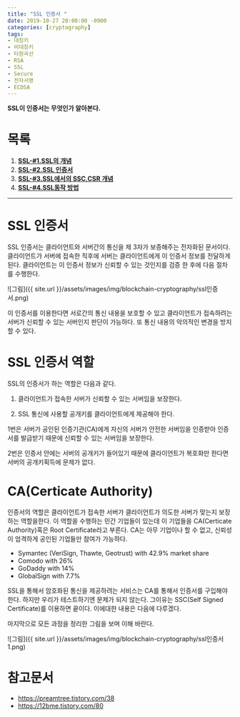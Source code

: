 ```yaml
---
title: "SSL 인증서 "
date: 2019-10-27 20:00:00 -0900
categories: [cryptography]
tags: 
- 대칭키
- 비대칭키
- 타원곡선
- RSA
- SSL
- Secure
- 전자서명
- ECDSA
---
```


**SSL이 인증서는 무엇인가 알아본다.**  
   
# 목록    
1. [**SSL-#1.SSL의 개념**](https://lbm93.github.io/cryptography/cryptography-SSL개념및암호화/)
2. [**SSL-#2.SSL 인증서**](https://lbm93.github.io/cryptography/cryptography-SSL인증서/)
3. [**SSL-#3.SSL에서의 SSC,CSR 개념**](https://lbm93.github.io/cryptography/cryptography-SSL(SSC,CSR)/)
4. [**SSL-#4.SSL동작 방법**](https://lbm93.github.io/cryptography/cryptography-SSL동작방법/)  
  
---

# SSL 인증서
SSL 인증서는 클라이언트와 서버간의 통신을 제 3자가 보증해주는 전자화된 문서이다. 클라이언트가 서버에 접속한 직후에 서버는 클라이언트에게 이 인증서 정보를 전달하게 된다. 클라이언트는 이 인증서 정보가 신뢰할 수 있는 것인지를 검증 한 후에 다음 절차를 수행한다.
  
![그림]({{ site.url }}/assets/images/img/blockchain-cryptography/ssl인증서.png)
  
이 인증서를 이용한다면 서로간의 통신 내용을 보호할 수 있고 클라이언트가 접속하려는 서버가 신뢰할 수 있는 서버인지 판단이 가능하다. 또 통신 내용의 악의적인 변경을 방지할 수 있다.  


# SSL 인증서 역할
SSL의 인증서가 하는 역할은 다음과 같다.

1. 클라이언트가 접속한 서버가 신뢰할 수 있는 서버임을 보장한다.
  
    
2. SSL 통신에 사용할 공개키를 클라이언트에게 제공해야 한다.  
  

1번은 서버가 공인된 인증기관(CA)에게 자신의 서버가 안전한 서버임을 인증받아 인증서를 발급받기 때문에 신뢰할 수 있는 서버임을 보장한다.  

2번은 인증서 안에는 서버의 공개키가 들어있기 때문에 클라이언트가 복호화만 한다면 서버의 공개키획득에 문제가 없다.  


# CA(Certicate Authority)
인증서의 역할은 클라이언트가 접속한 서버가 클라이언트가 의도한 서버가 맞는지 보장하는 역할을한다. 이 역할을 수행하는 민간 기업들이 있는데 이 기업들을 CA(Certicate Authority)혹은 Root Certificate라고 부른다.
CA는 아무 기업이나 할 수 없고, 신뢰성이 엄격하게 공인된 기업들만 참여가 가능하다.  

- Symantec (VeriSign, Thawte, Geotrust) with 42.9% market share
- Comodo with 26%
- GoDaddy with 14%
- GlobalSign with 7.7%

SSL을 통해서 암호화된 통신을 제공하려는 서비스는 CA를 통해서 인증서를 구입해야한다. 하지만 우리가 테스트하기엔 문제가 되지 않는다. 그이유는 SSC(Self Signed Certificate)를 이용하면 끝이다. 이에대한 내용은 다음에 다루겠다.  


마지막으로 모든 과정을 정리한 그림을 보며 이해 바란다.

![그림]({{ site.url }}/assets/images/img/blockchain-cryptography/ssl인증서1.png)

# 참고문서
- <https://preamtree.tistory.com/38>
- <https://12bme.tistory.com/80>
